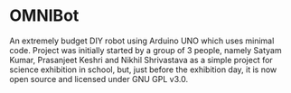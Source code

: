 # OMNIBot
An extremely budget DIY robot using Arduino UNO which uses minimal code. Project was initially started by a group of 3 people, namely Satyam Kumar, Prasanjeet Keshri and Nikhil Shrivastava as a simple project for science exhibition in school, but, just before the exhibition day, it is now open source and licensed under GNU GPL v3.0.
